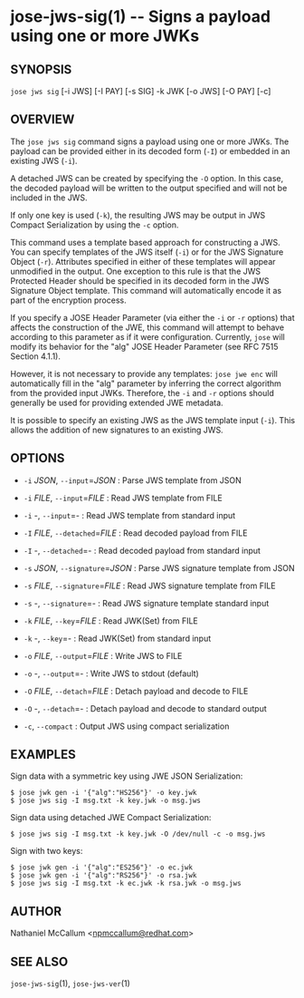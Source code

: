 jose-jws-sig(1) -- Signs a payload using one or more JWKs
=========================================================

## SYNOPSIS

`jose jws sig` [-i JWS] [-I PAY] [-s SIG] -k JWK [-o JWS] [-O PAY] [-c]

## OVERVIEW

The `jose jws sig` command signs a payload using one or more JWKs. The payload
can be provided either in its decoded form (`-I`) or embedded in an existing
JWS (`-i`).

A detached JWS can be created by specifying the `-O` option. In this case,
the decoded payload will be written to the output specified and will not be
included in the JWS.

If only one key is used (`-k`), the resulting JWS may be output in JWS Compact
Serialization by using the `-c` option.

This command uses a template based approach for constructing a JWS. You can
specify templates of the JWS itself (`-i`) or for the JWS Signature Object
(`-r`). Attributes specified in either of these templates will appear
unmodified in the output. One exception to this rule is that the JWS Protected
Header should be specified in its decoded form in the JWS Signature Object
template. This command will automatically encode it as part of the encryption
process.

If you specify a JOSE Header Parameter (via either the `-i` or `-r` options)
that affects the construction of the JWE, this command will attempt to behave
according to this parameter as if it were configuration. Currently, `jose` will
modify its behavior for the "alg" JOSE Header Parameter (see RFC 7515 Section
4.1.1).

However, it is not necessary to provide any templates: `jose jwe enc` will
automatically fill in the "alg" parameter by inferring the correct algorithm
from the provided input JWKs. Therefore, the `-i` and `-r` options should
generally be used for providing extended JWE metadata.

It is possible to specify an existing JWS as the JWS template input (`-i`).
This allows the addition of new signatures to an existing JWS.

## OPTIONS

* `-i` _JSON_,  `--input`=_JSON_ :
  Parse JWS template from JSON

* `-i` _FILE_,  `--input`=_FILE_ :
  Read JWS template from FILE

* `-i` -, `--input`=- :
  Read JWS template from standard input

* `-I` _FILE_, `--detached`=_FILE_ :
  Read decoded payload from FILE

* `-I` -, `--detached`=- :
  Read decoded payload from standard input

* `-s` _JSON_, `--signature`=_JSON_ :
  Parse JWS signature template from JSON

* `-s` _FILE_, `--signature`=_FILE_ :
  Read JWS signature template from FILE

* `-s` -, `--signature`=- :
  Read JWS signature template standard input

* `-k` _FILE_, `--key`=_FILE_ :
  Read JWK(Set) from FILE

* `-k` -, `--key`=- :
  Read JWK(Set) from standard input

* `-o` _FILE_, `--output`=_FILE_ :
  Write JWS to FILE

* `-o` -, `--output`=- :
  Write JWS to stdout (default)

* `-O` _FILE_, `--detach`=_FILE_ :
  Detach payload and decode to FILE

* `-O` -, `--detach`=- :
  Detach payload and decode to standard output

* `-c`, `--compact` :
  Output JWS using compact serialization

## EXAMPLES

Sign data with a symmetric key using JWE JSON Serialization:

    $ jose jwk gen -i '{"alg":"HS256"}' -o key.jwk
    $ jose jws sig -I msg.txt -k key.jwk -o msg.jws

Sign data using detached JWE Compact Serialization:

    $ jose jws sig -I msg.txt -k key.jwk -O /dev/null -c -o msg.jws

Sign with two keys:

    $ jose jwk gen -i '{"alg":"ES256"}' -o ec.jwk
    $ jose jwk gen -i '{"alg":"RS256"}' -o rsa.jwk
    $ jose jws sig -I msg.txt -k ec.jwk -k rsa.jwk -o msg.jws

## AUTHOR

Nathaniel McCallum &lt;npmccallum@redhat.com&gt;

## SEE ALSO

`jose-jws-sig`(1),
`jose-jws-ver`(1)
